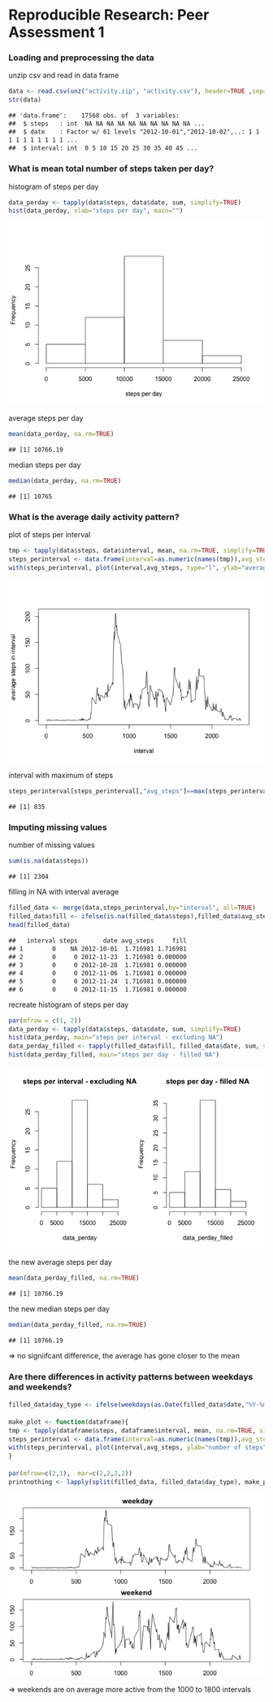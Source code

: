 # Reproducible Research: Peer Assessment 1

  
### Loading and preprocessing the data

unzip csv and read in data frame


```r
data <- read.csv(unz("activity.zip", "activity.csv"), header=TRUE ,sep=",")
str(data)
```

```
## 'data.frame':	17568 obs. of  3 variables:
##  $ steps   : int  NA NA NA NA NA NA NA NA NA NA ...
##  $ date    : Factor w/ 61 levels "2012-10-01","2012-10-02",..: 1 1 1 1 1 1 1 1 1 1 ...
##  $ interval: int  0 5 10 15 20 25 30 35 40 45 ...
```


### What is mean total number of steps taken per day?

histogram of steps per day


```r
data_perday <- tapply(data$steps, data$date, sum, simplify=TRUE)
hist(data_perday, xlab="steps per day", main="")
```

![](./PA1_template_files/figure-html/unnamed-chunk-2-1.png) 


average steps per day


```r
mean(data_perday, na.rm=TRUE)
```

```
## [1] 10766.19
```

median steps per day


```r
median(data_perday, na.rm=TRUE)
```

```
## [1] 10765
```




### What is the average daily activity pattern?

plot of steps per interval


```r
tmp <- tapply(data$steps, data$interval, mean, na.rm=TRUE, simplify=TRUE)
steps_perinterval <- data.frame(interval=as.numeric(names(tmp)),avg_steps = tmp)
with(steps_perinterval, plot(interval,avg_steps, type="l", ylab="average steps in interval"))
```

![](./PA1_template_files/figure-html/unnamed-chunk-5-1.png) 

interval with maximum of steps


```r
steps_perinterval[steps_perinterval[,"avg_steps"]==max(steps_perinterval$avg_steps),]$interval
```

```
## [1] 835
```


### Imputing missing values

number of missing values


```r
sum(is.na(data$steps))
```

```
## [1] 2304
```


filling in NA with interval average


```r
filled_data <- merge(data,steps_perinterval,by="interval", all=TRUE)
filled_data$fill <- ifelse(is.na(filled_data$steps),filled_data$avg_steps, filled_data$steps)
head(filled_data)
```

```
##   interval steps       date avg_steps     fill
## 1        0    NA 2012-10-01  1.716981 1.716981
## 2        0     0 2012-11-23  1.716981 0.000000
## 3        0     0 2012-10-28  1.716981 0.000000
## 4        0     0 2012-11-06  1.716981 0.000000
## 5        0     0 2012-11-24  1.716981 0.000000
## 6        0     0 2012-11-15  1.716981 0.000000
```

recreate histogram of steps per day


```r
par(mfrow = c(1, 2))
data_perday <- tapply(data$steps, data$date, sum, simplify=TRUE)
hist(data_perday, main="steps per interval - excluding NA")
data_perday_filled <- tapply(filled_data$fill, filled_data$date, sum, simplify=TRUE)
hist(data_perday_filled, main="steps per day - filled NA")
```

![](./PA1_template_files/figure-html/unnamed-chunk-9-1.png) 

the new average steps per day


```r
mean(data_perday_filled, na.rm=TRUE)
```

```
## [1] 10766.19
```

the new median steps per day


```r
median(data_perday_filled, na.rm=TRUE)
```

```
## [1] 10766.19
```

=> no signiifcant difference, the average has gone closer to the mean


### Are there differences in activity patterns between weekdays and weekends?


```r
filled_data$day_type <- ifelse(weekdays(as.Date(filled_data$date,"%Y-%m-%d"))=="Saturday" |weekdays(as.Date(filled_data$date,"%Y-%m-%d"))=="Sunday","weekend"," weekday")

make_plot <- function(dataframe){
tmp <- tapply(dataframe$steps, dataframe$interval, mean, na.rm=TRUE, simplify=TRUE)
steps_perinterval <- data.frame(interval=as.numeric(names(tmp)),avg_steps = tmp)
with(steps_perinterval, plot(interval,avg_steps, ylab="number of steps", type="l", main=dataframe$day_type[[1]]))
}

par(mfrow=c(2,1),  mar=c(2,2,2,2))
printnothing <- lapply(split(filled_data, filled_data$day_type), make_plot)
```

![](./PA1_template_files/figure-html/unnamed-chunk-12-1.png) 

=> weekends are on average more active from the 1000 to 1800 intervals
